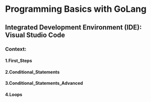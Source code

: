 # Programming Basics with GoLang

## Integrated Development Environment (IDE): Visual Studio Code

### Context:
#### 1.First_Steps
#### 2.Conditional_Statements
#### 3.Conditional_Statements_Advanced
#### 4.Loops
